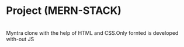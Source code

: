 # Project (MERN-STACK)
<br>
Myntra clone with the help of HTML and CSS.Only fornted is developed with-out JS
